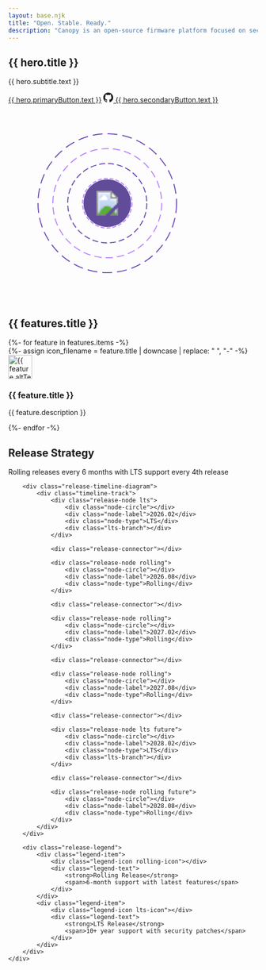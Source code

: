 ```yaml
---
layout: base.njk
title: "Open. Stable. Ready."
description: "Canopy is an open-source firmware platform focused on security, transparency, and developer experience."
---
```


<section class="hero">
    <div class="hero-container">
        <div class="hero-content">
            <h1 class="hero-title">{{ hero.title }}</h1>
            <p class="hero-subtitle">
                {{ hero.subtitle.text }}
            </p>
            <div class="hero-actions">
                <a href="{{ hero.primaryButton.url }}" class="btn btn-primary">{{ hero.primaryButton.text }}</a>
                <a href="{{ hero.secondaryButton.url }}" class="btn btn-secondary" target="_blank" rel="noopener">
                    <svg width="20" height="20" fill="currentColor" viewBox="0 0 24 24">
                        <path d="M12 0c-6.626 0-12 5.373-12 12 0 5.302 3.438 9.8 8.207 11.387.599.111.793-.261.793-.577v-2.234c-3.338.726-4.033-1.416-4.033-1.416-.546-1.387-1.333-1.756-1.333-1.756-1.089-.745.083-.729.083-.729 1.205.084 1.839 1.237 1.839 1.237 1.07 1.834 2.807 1.304 3.492.997.107-.775.418-1.305.762-1.604-2.665-.305-5.467-1.334-5.467-5.931 0-1.311.469-2.381 1.236-3.221-.124-.303-.535-1.524.117-3.176 0 0 1.008-.322 3.301 1.23.957-.266 1.983-.399 3.003-.404 1.02.005 2.047.138 3.006.404 2.291-1.552 3.297-1.23 3.297-1.23.653 1.653.242 2.874.118 3.176.77.84 1.235 1.911 1.235 3.221 0 4.609-2.807 5.624-5.479 5.921.43.372.823 1.102.823 2.222v3.293c0 .319.192.694.801.576 4.765-1.589 8.199-6.086 8.199-11.386 0-6.627-5.373-12-12-12z"/>
                    </svg>
                    {{ hero.secondaryButton.text }}
                </a>
            </div>
        </div>
        <div class="hero-visual">
            <div class="hero-rings">
                <div style="position: relative; width: 400px; height: 400px;">
                    <!-- Ring 4 (outermost) -->
                    <svg style="position: absolute; top: 0; left: 0;" viewBox="0 0 400 400" width="400" height="400">
                        <circle cx="200" cy="200" r="140" fill="none" stroke="#6C4AB6" stroke-width="2"
                                stroke-dasharray="20,10" class="ring ring-4"/>
                    </svg>
                    <!-- Ring 3 -->
                    <svg style="position: absolute; top: 0; left: 0;" viewBox="0 0 400 400" width="400" height="400">
                        <circle cx="200" cy="200" r="110" fill="none" stroke="#B983FF" stroke-width="2"
                                stroke-dasharray="15,8" class="ring ring-3"/>
                    </svg>
                    <!-- Ring 2 -->
                    <svg style="position: absolute; top: 0; left: 0;" viewBox="0 0 400 400" width="400" height="400">
                        <circle cx="200" cy="200" r="80" fill="none" stroke="#6C4AB6" stroke-width="2"
                                stroke-dasharray="12,6" class="ring ring-2"/>
                    </svg>
                    <!-- Ring 1 (innermost) -->
                    <svg style="position: absolute; top: 0; left: 0;" viewBox="0 0 400 400" width="400" height="400">
                        <!-- Background fill circle -->
                        <circle cx="200" cy="200" r="48" fill="#614C9A" stroke="none"/>
                        <!-- Dashed border circle -->
                        <circle cx="200" cy="200" r="50" fill="none" stroke="#B983FF" stroke-width="2"
                                stroke-dasharray="8,4" class="ring ring-1-static"/>
                        <!-- Favicon in center -->
                        <image x="175" y="175" width="50" height="50" href="/assets/images/favicon.svg"/>
                    </svg>
                </div>
            </div>
        </div>
    </div>
</section>

<section class="why-canopy">
    <div class="container">
        <h2 class="section-title">{{ features.title }}</h2>
        <div class="features-grid">
            {%- for feature in features.items -%}
            <div class="feature-card">
                <div class="feature-icon">
                    {%- assign icon_filename = feature.title | downcase | replace: " ", "-" -%}
                    <img src="/assets/icons/{{ icon_filename }}.svg" alt="{{ feature.altText }}" width="48" height="48">
                </div>
                <h3>{{ feature.title }}</h3>
                <p>
                    {{ feature.description }}
                </p>
            </div>
            {%- endfor -%}
        </div>
    </div>
</section>

<section class="release-strategy">
    <div class="container">
        <h2 class="section-title">Release Strategy</h2>
        <p class="section-subtitle">Rolling releases every 6 months with LTS support every 4th release</p>

        <div class="release-timeline-diagram">
            <div class="timeline-track">
                <div class="release-node lts">
                    <div class="node-circle"></div>
                    <div class="node-label">2026.02</div>
                    <div class="node-type">LTS</div>
                    <div class="lts-branch"></div>
                </div>

                <div class="release-connector"></div>

                <div class="release-node rolling">
                    <div class="node-circle"></div>
                    <div class="node-label">2026.08</div>
                    <div class="node-type">Rolling</div>
                </div>

                <div class="release-connector"></div>

                <div class="release-node rolling">
                    <div class="node-circle"></div>
                    <div class="node-label">2027.02</div>
                    <div class="node-type">Rolling</div>
                </div>

                <div class="release-connector"></div>

                <div class="release-node rolling">
                    <div class="node-circle"></div>
                    <div class="node-label">2027.08</div>
                    <div class="node-type">Rolling</div>
                </div>

                <div class="release-connector"></div>

                <div class="release-node lts future">
                    <div class="node-circle"></div>
                    <div class="node-label">2028.02</div>
                    <div class="node-type">LTS</div>
                    <div class="lts-branch"></div>
                </div>

                <div class="release-connector"></div>

                <div class="release-node rolling future">
                    <div class="node-circle"></div>
                    <div class="node-label">2028.08</div>
                    <div class="node-type">Rolling</div>
                </div>
            </div>
        </div>

        <div class="release-legend">
            <div class="legend-item">
                <div class="legend-icon rolling-icon"></div>
                <div class="legend-text">
                    <strong>Rolling Release</strong>
                    <span>6-month support with latest features</span>
                </div>
            </div>
            <div class="legend-item">
                <div class="legend-icon lts-icon"></div>
                <div class="legend-text">
                    <strong>LTS Release</strong>
                    <span>10+ year support with security patches</span>
                </div>
            </div>
        </div>
    </div>
</section>
